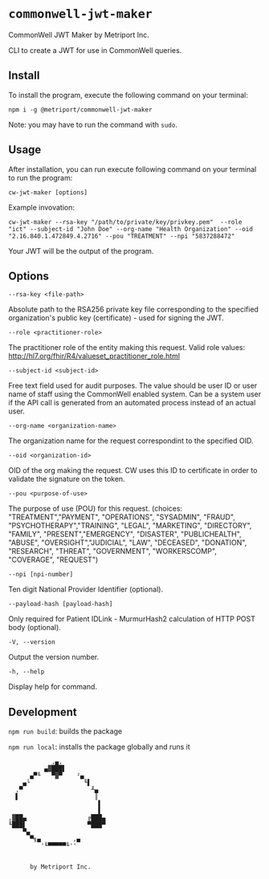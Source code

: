 # `commonwell-jwt-maker`

CommonWell JWT Maker by Metriport Inc.

CLI to create a JWT for use in CommonWell queries.

## Install

To install the program, execute the following command on your terminal:

`npm i -g @metriport/commonwell-jwt-maker`

Note: you may have to run the command with `sudo`.

## Usage

After installation, you can run execute following command on your terminal to run the program:

`cw-jwt-maker [options]`

Example invovation:

`cw-jwt-maker --rsa-key "/path/to/private/key/privkey.pem"  --role "ict" --subject-id "John Doe" --org-name "Health Organization" --oid "2.16.840.1.472849.4.2716" --pou "TREATMENT" --npi "5837288472"`

Your JWT will be the output of the program.

## Options

`--rsa-key <file-path>`

Absolute path to the RSA256 private key file corresponding to the specified organization's public key (certificate) - used for signing the JWT.

`--role <practitioner-role>`

The practitioner role of the entity making this request. Valid role values: http://hl7.org/fhir/R4/valueset_practitioner_role.html

`--subject-id <subject-id>`

Free text field used for audit purposes. The value should be user ID or user name of staff using the CommonWell enabled system. Can be a system user if the API call is generated from an automated process instead of an actual user.

`--org-name <organization-name>`

The organization name for the request correspondint to the specified OID.

`--oid <organization-id>`

OID of the org making the request. CW uses this ID to certificate in order to validate the signature on the token.

`--pou <purpose-of-use>`

The purpose of use (POU) for this request. (choices: "TREATMENT","PAYMENT", "OPERATIONS", "SYSADMIN", "FRAUD", "PSYCHOTHERAPY","TRAINING", "LEGAL", "MARKETING", "DIRECTORY", "FAMILY", "PRESENT","EMERGENCY", "DISASTER", "PUBLICHEALTH", "ABUSE", "OVERSIGHT","JUDICIAL", "LAW", "DECEASED", "DONATION", "RESEARCH", "THREAT", "GOVERNMENT", "WORKERSCOMP", "COVERAGE", "REQUEST")

`--npi [npi-number]`

Ten digit National Provider Identifier (optional).

`--payload-hash [payload-hash]`

Only required for Patient IDLink - MurmurHash2 calculation of HTTP POST body (optional).

`-V, --version`

Output the version number.

`-h, --help`

Display help for command.

## Development

`npm run build`: builds the package

`npm run local`: installs the package globally and runs it

```
            ,▄,
          ▄▓███▌
      ▄▀╙   ▀▓▀    ²▄
    ▄└               ╙▌     
  ,▀                   ╨▄   
  ▌                     ║   
                         ▌  
                         ▌  
,▓██▄                 ╔███▄ 
╙███▌                 ▀███▀ 
    ▀▄                      
      ▀╗▄         ,▄
         '╙▀▀▀▀▀╙''

     
      by Metriport Inc.

```